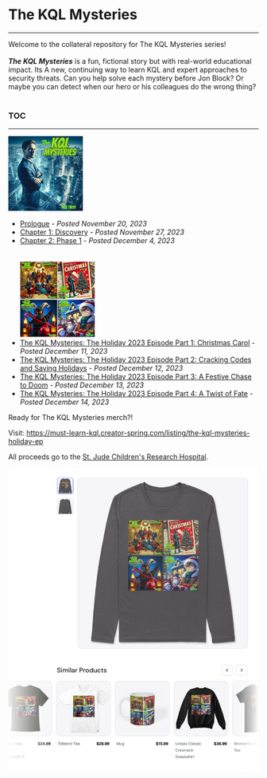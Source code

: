 # The KQL Mysteries 
---
Welcome to the collateral repository for The KQL Mysteries series!
<br><br>
<b><i>The KQL Mysteries</b></i> is a fun, fictional story but with real-world educational impact. Its A new, continuing way to learn KQL and expert approaches to security threats. Can you help solve each mystery before Jon Block? 
Or maybe you can detect when our hero or his colleagues do the wrong thing?
<br><br>
### TOC
---
![The KQL Mysteries](https://github.com/rod-trent/KQLMysteries/blob/main/Images/supersmall.png)
<br>
* <a href="https://rodtrent.substack.com/p/the-kql-mysteries-prologue" target="_blank">Prologue</a> - <i>Posted November 20, 2023</i><br>
* <a href="https://rodtrent.substack.com/p/the-kql-mysteries-chapter-1" target="_blank">Chapter 1: Discovery</a> - <i>Posted November 27, 2023</i><br>
* <a href="https://rodtrent.substack.com/p/the-kql-mysteries-chapter-2" target="_blank">Chapter 2: Phase 1</a> - <i>Posted December 4, 2023</i><br>
<br><br>
![The KQL Mysteries](https://github.com/rod-trent/KQLMysteries/blob/main/Images/AllHolidayMysteriesSmall.png)
* <a href="https://rodtrent.substack.com/p/the-kql-mysteries-the-holiday-2023" target="_blank">The KQL Mysteries: The Holiday 2023 Episode Part 1: Christmas Carol</a> - <i>Posted December 11, 2023</i><br>
* <a href="https://rodtrent.substack.com/p/the-kql-mysteries-the-holiday-2023-704" target="_blank">The KQL Mysteries: The Holiday 2023 Episode Part 2: Cracking Codes and Saving Holidays</a> - <i>Posted December 12, 2023</i><br>
* <a href="https://rodtrent.substack.com/p/the-kql-mysteries-the-holiday-2023-1ac" target="_blank">The KQL Mysteries: The Holiday 2023 Episode Part 3: A Festive Chase to Doom</a> - <i>Posted December 13, 2023</i><br>
* <a href="https://rodtrent.substack.com/p/the-kql-mysteries-the-holiday-2023-f61" target="_blank">The KQL Mysteries: The Holiday 2023 Episode Part 4: A Twist of Fate</a> - <i>Posted December 14, 2023</i><br>

Ready for The KQL Mysteries merch?!

Visit: https://must-learn-kql.creator-spring.com/listing/the-kql-mysteries-holiday-ep

All proceeds go to the <a href="https://www.stjude.org/">St. Jude Children's Research Hospital</a>.

![The KQL Mysteries Merch](https://github.com/rod-trent/KQLMysteries/blob/main/Images/kqlmysteriesmerch.png)











